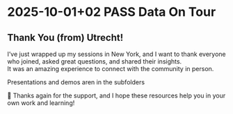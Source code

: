 # 2025-10-01+02 PASS Data On Tour
## Thank You (from) Utrecht!

I’ve just wrapped up my sessions in New York, and I want to thank everyone who joined, asked great questions, and shared their insights.  
It was an amazing experience to connect with the community in person.

Presentations and demos aren in the subfolders

🙌 Thanks again for the support, and I hope these resources help you in your own work and learning!
